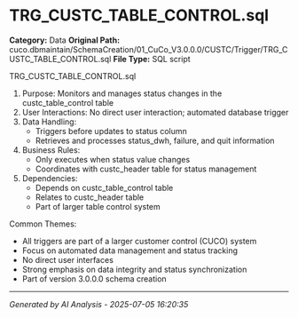 # TRG_CUSTC_TABLE_CONTROL.sql

**Category:** Data
**Original Path:** cuco.dbmaintain/SchemaCreation/01_CuCo_V3.0.0.0/CUSTC/Trigger/TRG_CUSTC_TABLE_CONTROL.sql
**File Type:** SQL script

TRG_CUSTC_TABLE_CONTROL.sql
1. Purpose: Monitors and manages status changes in the custc_table_control table
2. User Interactions: No direct user interaction; automated database trigger
3. Data Handling:
   - Triggers before updates to status column
   - Retrieves and processes status_dwh, failure, and quit information
4. Business Rules:
   - Only executes when status value changes
   - Coordinates with custc_header table for status management
5. Dependencies:
   - Depends on custc_table_control table
   - Relates to custc_header table
   - Part of larger table control system

Common Themes:
- All triggers are part of a larger customer control (CUCO) system
- Focus on automated data management and status tracking
- No direct user interfaces
- Strong emphasis on data integrity and status synchronization
- Part of version 3.0.0.0 schema creation

---
*Generated by AI Analysis - 2025-07-05 16:20:35*
